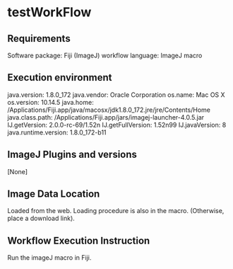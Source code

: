 # testWorkFlow

## Requirements

Software package: Fiji (ImageJ)
workflow language: ImageJ macro

## Execution environment

  java.version: 1.8.0_172
  java.vendor: Oracle Corporation
  os.name: Mac OS X
  os.version: 10.14.5
  java.home: /Applications/Fiji.app/java/macosx/jdk1.8.0_172.jre/jre/Contents/Home
  java.class.path: /Applications/Fiji.app/jars/imagej-launcher-4.0.5.jar
  IJ.getVersion: 2.0.0-rc-69/1.52n
  IJ.getFullVersion: 1.52n99
  IJ.javaVersion: 8
  java.runtime.version: 1.8.0_172-b11

## ImageJ Plugins and versions

[None]

## Image Data Location

Loaded from the web. Loading procedure is also in the macro.
(Otherwise, place a download link).

## Workflow Execution Instruction

Run the imageJ macro in Fiji.


